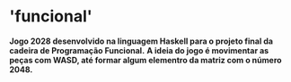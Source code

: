 # 'funcional'
<b>Jogo 2028 desenvolvido na linguagem Haskell para o projeto final da cadeira de Programação Funcional.</b>
<b>A ideia do jogo é movimentar as peças com WASD, até formar algum elementro da matriz com o número 2048.</b>
